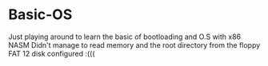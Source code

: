 # Basic-OS
Just playing around to learn the basic of bootloading and O.S with x86 NASM
Didn't manage to read memory and the root directory from the floppy FAT 12 disk configured :(((
